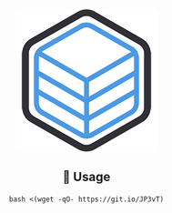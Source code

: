 <div align="center">
    <img src="https://github.com/morganzero/zerobox/raw/main/zerobox.png" />

## 🚀 Usage
```shell
bash <(wget -qO- https://git.io/JP3vT)
```
